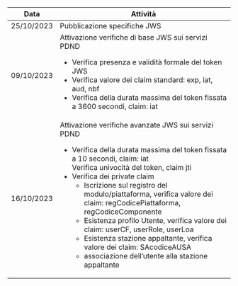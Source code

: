 | Data | Attività |
| ---- | ---- |
| 25/10/2023 | Pubblicazione specifiche JWS |
| 09/10/2023 | Attivazione verifiche di base JWS sui servizi PDND <br> <ul><li>Verifica presenza e validità formale del token JWS</li> <li>Verifica valore dei claim standard: exp, iat, aud, nbf</li> <li>Verifica della durata massima del token fissata a 3600 secondi, claim: iat </li></ul> |
| 16/10/2023 | Attivazione verifiche avanzate JWS sui servizi PDND <br> <ul> <li>Verifica della durata massima del token fissata a 10 secondi, claim: iat </li>Verifica univocità del token, claim jti </li> <li>Verifica dei private claim <ul> <li> Iscrizione sul registro del modulo/piattaforma, verifica valore dei claim: regCodicePiattaforma, regCodiceComponente</li> <li> Esistenza profilo Utente, verifica valore dei claim: userCF, userRole, userLoa</li><li>Esistenza stazione appaltante, verifica valore dei claim: SAcodiceAUSA </li><li>associazione dell’utente alla stazione appaltante </li> </ul> </li> </ul> |
